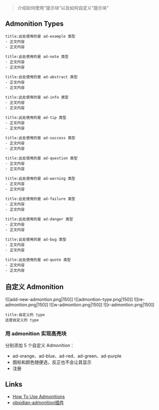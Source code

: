 >介绍如何使用“提示块”以及如何自定义“提示块”
## Admonition Types
```ad-example
title:此处使用的是 ad-example 类型
- 正文内容
- 正文内容
```

```ad-note
title:此处使用的是 ad-note 类型
- 正文内容
- 正文内容
```

```ad-abstract
title:此处使用的是 ad-abstract 类型
- 正文内容
- 正文内容
```

```ad-info
title:此处使用的是 ad-info 类型
- 正文内容
- 正文内容
```

```ad-tip
title:此处使用的是 ad-tip 类型
- 正文内容
- 正文内容
```

```ad-success
title:此处使用的是 ad-success 类型
- 正文内容
- 正文内容
```

```ad-question
title:此处使用的是 ad-question 类型
- 正文内容
- 正文内容
```

```ad-warning
title:此处使用的是 ad-warning 类型
- 正文内容
- 正文内容
```

```ad-failure
title:此处使用的是 ad-failure 类型
- 正文内容
- 正文内容
```

```ad-danger
title:此处使用的是 ad-danger 类型
- 正文内容
- 正文内容
```

```ad-bug
title:此处使用的是 ad-bug 类型
- 正文内容
- 正文内容
```

```ad-quote
title:此处使用的是 ad-quote 类型
- 正文内容
- 正文内容
```

## 自定义 Admonition
![[add-new-admontion.png|150]] ![[admontion-type.png|150]] ![[re-admontion.png|150]] ![[w-admontion.png|150]] ![[r-admontion.png|150]]

```ad-mypurple
title:自定义的 type
这是自定义的 type
```
### 用 admonition 实现高亮块
分别添加 5 个自定义 Admonition：
- ad-orange、ad-blue、ad-red、ad-green、ad-purple
- 图标和颜色随便选，反正也不会让其显示
- 注册
## Links
- [How To Use Admonitions](https://squidfunk.github.io/mkdocs-material/reference/admonitions/)
- [obsidian-admonition插件](https://github.com/valentine195/obsidian-admonition)
